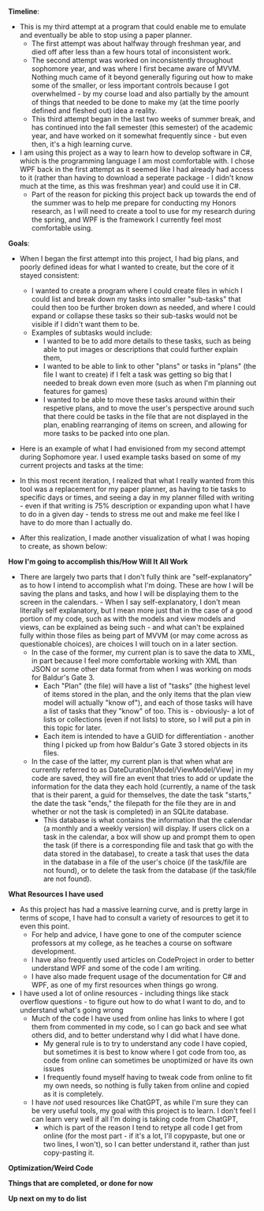 **Timeline**:
  - This is my third attempt at a program that could enable me to emulate and eventually be able to stop using a paper planner.
    - The first attempt was about halfway through freshman year, and died off after less than a few hours total of inconsistent work.
    - The second attempt was worked on inconsistently throughout sophomore year, and was where I first became aware of MVVM. Nothing
        much came of it beyond generally figuring out how to make some of the smaller, or less important controls because I got
        overwhelmed - by my course load and also partially by the amount of things that needed to be done to make my (at the time
        poorly defined and fleshed out) idea a reality.
    - This third attempt began in the last two weeks of summer break, and has continued into the fall semester (this semester) of the academic year, and have worked on it
        somewhat frequently since - but even then, it's a high learning curve.
  - I am using this project as a way to learn how to develop software in C#, which is the programming language I am most comfortable with. I chose WPF back in the first attempt
      as it seemed like I had already had access to it (rather than having to download a seperate package - I didn't know much at the time, as this was freshman year) and could use it in C#.
      - Part of the reason for picking this project back up towards the end of the summer was to help me prepare for conducting my Honors research, as I will need to create a tool to use
            for my research during the spring, and WPF is the framework I currently feel most comfortable using. 

**Goals**:
  - When I began the first attempt into this project, I had big plans, and poorly defined ideas for what I wanted to create, but the core of it stayed consistent:
      - I wanted to create a program where I could create files in which I could list and break down my tasks into smaller "sub-tasks" that could then too be further broken down as needed,
          and where I could expand or collapse these tasks so their sub-tasks would not be visible if I didn't want them to be.
      - Examples of subtasks would include: 
        - I wanted to be to add more details to these tasks, such as being able to put images or descriptions that could further explain them,
        - I wanted to be able to link to other "plans" or tasks in "plans" (the file I want to create) if I felt a task was getting so big that I needed to break down even more
              (such as when I'm planning out features for games)
        - I wanted to be able to move these tasks around within their respetive plans, and to move the user's perspective around such that there could be tasks in the file that are not displayed in the plan,
            enabling rearranging of items on screen, and allowing for more tasks to be packed into one plan.
  - Here is an example of what I had envisioned from my second attempt during Sophomore year. I used example tasks based on some of my current projects and tasks at the time:

  - In this most recent iteration, I realized that what I really wanted from this tool was a replacement for my paper planner, as having to tie tasks to specific days or times,
      and seeing a day in my planner filled with writing - even if that writing is 75% description or expanding upon what I have to do in a given day - tends to stress me out and make me feel
      like I have to do more than I actually do.
  - After this realization, I made another visualization of what I was hoping to create, as shown below:

**How I'm going to accomplish this/How Will It All Work**
  - There are largely two parts that I don't fully think are "self-explanatory" as to how I intend to accomplish what I'm doing. These are how I will be saving the plans and tasks, and how I will be
      displaying them to the screen in the calendars.
        - When I say self-explanatory, I don't mean literally self explanatory, but I mean more just that in the case of a good portion of my code, such as with the models and view models and views,
            can be explained as being such - and what can't be explained fully within those files as being part of MVVM (or may come across as questionable choices), are choices I will touch on in a later section.
      - In the case of the former, my current plan is to save the data to XML, in part because I feel more comfortable working with XML than JSON or some other data format from when I was working on mods for Baldur's Gate 3.
          - Each "Plan" (the file) will have a list of "tasks" (the highest level of items stored in the plan, and the only items that the plan view model will actually "know of"), and each of those tasks will have a list of
              tasks that they "know" of too. This is - obviously- a lot of lists or collections (even if not lists) to store, so I will put a pin in this topic for later.
          - Each item is intended to have a GUID for differentiation - another thing I picked up from how Baldur's Gate 3 stored objects in its files.
      - In the case of the latter, my current plan is that when what are currently referred to as DateDuration\[Model/ViewModel/View\] in my code are saved, they will fire an event that tries to add or update the information for the 
          data they each hold (currently, a name of the task that is their parent, a guid for themselves, the date the task "starts," the date the task "ends," the filepath for the file they are in
          and whether or not the task is completed) in an SQLite database.
          - This database is what contains the information that the calendar (a monthly and a weekly version) will display. If users click on a task in the calendar, a box will show up and prompt them to open the task (if
              there is a corresponding file and task that go with the data stored in the database), to create a task that uses the data in the database in a file of the user's choice (if the task/file are not found), or to delete the
              task from the database (if the task/file are not found).

**What Resources I have used**
  - As this project has had a massive learning curve, and is pretty large in terms of scope, I have had to consult a variety of resources to get it to even this point.
      - For help and advice, I have gone to one of the computer science professors at my college, as he teaches a course on software development.
      - I have also frequently used articles on CodeProject in order to better understand WPF and some of the code I am writing.
      - I have also made frequent usage of the documentation for C# and WPF, as one of my first resources when things go wrong.
  - I have used a lot of online resources - including things like stack overflow questions - to figure out how to do what I want to do, and to understand what's going wrong
      - Much of the code I have used from online has links to where I got them from commented in my code, so I can go back and see what others did, and to better understand why I did what I have done.
          - My general rule is to try to understand any code I have copied, but sometimes it is best to know where I got code from too, as code from online can sometimes be unoptimized or have its own issues
          - I frequently found myself having to tweak code from online to fit my own needs, so nothing is fully taken from online and copied as it is completely.
       - I have _not_ used resources like ChatGPT, as while I'm sure they can be very useful tools, my goal with this project is to learn. I don't feel I can learn very well if all I'm doing is taking code from ChatGPT,
           - which is part of the reason I tend to retype all code I get from online (for the most part - if it's a lot, I'll copypaste, but one or two lines, I won't), so I can better understand it, rather than just
               copy-pasting it.


**Optimization/Weird Code**

**Things that are completed, or done for now**


**Up next on my to do list**
